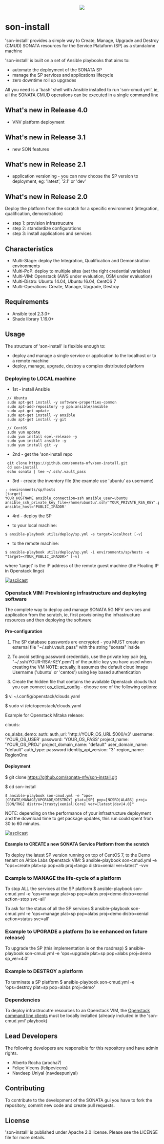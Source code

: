 <p align="center"><img src="https://github.com/sonata-nfv/son-install/wiki/images/sonata_logo_400px.png" /></p>

# son-install

'son-install' provides a simple way to Create, Manage, Upgrade and Destroy (CMUD) SONATA resources for the Service Plataform (SP) as a standalone machine 

'son-install' is built on a set of Ansible playbooks that aims to:
* automate the deployment of the SONATA SP
* manage the SP services and applications lifecycle
* zero downtime roll up upgrades

All you need is a 'bash' shell with Ansible installed to run 'son-cmud.yml', ie, all the SONATA CMUD operations can be executed in a single command
line

## What's new in Release 4.0
* VNV platform deployment


## What's new in Release 3.1
* new SON features


## What's new in Release 2.1
* application versioning - you can now choose the SP version to deployment, eg:  'latest', '2.1' or 'dev'


## What's new in Release 2.0
Deploy the platform from the scratch for a specific environment (integration, qualification, demonstration)
* step 1: provision infrastrucutre
* step 2: standardize configurations
* step 3: install applications and services


##  Characteristics

* Multi-Stage: deploy the Integration, Qualification and Demonstration environments
* Multi-PoP: deploy to multiple sites (set the right credential variables)
* Multi-VIM: Openstack (AWS under evaluation, OSM under evaluation)
* Multi-Distro: Ubuntu 14.04, Ubuntu 16.04, CentOS 7
* Multi-Operations: Create, Manage, Upgrade, Destroy


## Requirements

* Ansible tool 2.3.0+
* Shade library 1.16.0+


## Usage

The structure of 'son-install' is flexible enough to:
* deploy and manage a single service or application to the localhost or to a remote machine
* deploy, manage, upgrade, destroy a complex distributed platform


### Deploying to LOCAL machine

* 1st - install Ansible 
```
 // Ubuntu
 sudo apt-get install -y software-properties-common
 sudo apt-add-repository -y ppa:ansible/ansible
 sudo apt-get update
 sudo apt-get install -y ansible
 sudo apt-get install -y git
```

```
 // CentOS
 sudo yum update
 sudo yum install epel-release -y
 sudo yum install ansible -y
 sudo yum install git -y

```

* 2nd - get the 'son-install repo
```
 git clone https://github.com/sonata-nfv/son-install.git
 cd son-install
 echo sonata | tee ~/.ssh/.vault_pass
```

* 3rd - create the inventory file (the example use 'ubuntu' as username)
```
; environments/sp/hosts
[target]
YOUR_HOSTNAME ansible_connection=ssh ansible_user=ubuntu ansible_ssh_private_key_file=/home/ubuntu/.ssh/'YOUR_PRIVATE_RSA_KEY'.pem ansible_host='PUBLIC_IPADDR'
```

* 4rd - deploy the SP 

- to your local machine:
```
$ ansible-playbook utils/deploy/sp.yml -e target=localhost [-v]
```

- to the remote machine:
```
$ ansible-playbook utils/deploy/sp.yml -i environments/sp/hosts -e "target=<YOUR_PUBLIC_IPADDR>" [-v]
```
where 'target' is the IP address of the remote guest machine (the Floating IP in Openstack lingo)



[![asciicast](https://asciinema.org/a/44MwPYliuOxxYBFkkm7M8eqM4.png)](https://asciinema.org/a/44MwPYliuOxxYBFkkm7M8eqM4)


### Openstack VIM: Provisioning infrastructure and deploying software

The complete way to deploy and manage SONATA 5G NFV services and application from the scratch, ie, first provisioning the infrastructure resources and then deploying the software


#### Pre-configuration

1. The SP database passwords are encrypted - you MUST create an external file "~/.ssh/.vault_pass" with the string "sonata" inside

2. To avoid setting password credentials, use the private key pair (eg, "~/.ssh/YOUR-RSA-KEY.pem") of the public key you have used when creating the VM
NOTE: actually, it assumes the default cloud image Username ('ubuntu' or 'centos') using key based authentication

3. Create the hidden file that contains the available Openstack clouds that you can connect [os_client_config](http://docs.openstack.org/developer/os-client-config/) - choose one of the following options:

 $ vi ~/.config/openstack/clouds.yaml

 $ sudo vi /etc/openstack/clouds.yaml

Example for Openstack Mitaka release:

 clouds:
 
   os_alabs_demo:
     auth:
       auth_url: 'http://YOUR_OS_URL:5000/v3'
       username: 'YOUR_OS_USER'
       password: 'YOUR_OS_PASS'
       project_name: 'YOUR_OS_PROJ'
       project_domain_name: "default"
       user_domain_name: "default"
     auth_type: password
     identity_api_version: "3"
     region_name: RegionOne

#### Deployment

 $ git clone https://github.com/sonata-nfv/son-install.git

 $ cd son-install

```
$ ansible-playbook son-cmud.yml -e "ops=[CREATE/MANAGE/UPGRADE/DESTROY] plat=[SP] pop=[NCSRD|ALABS] proj=[SON/TNG] distro=[trusty|xenial|Core] ver=[latest|dev|4.0]"
```
NOTE: depending on the performance of your infrastructure deployment and the download time to get package updates, this run could spent from 30 to 60 minutes.

[![asciicast](http://asciinema.org/a/32wmaiey5d54d5l6msdd7nu32.png)](http://asciinema.org/a/32wmaiey5d54d5l6msdd7nu32?autoplay=1)


#### Example to CREATE a new SONATA Service Platform from the scratch

To deploy the latest SP version running on top of CentOS 7, to the Demo tenant on Altice Labs Openstack VIM: 
 $ ansible-playbook son-cmud.yml -e "ops=create plat=sp pop=alb proj=tango distro=xenial ver=latest" -vvv

### Example to MANAGE the life-cycle of a platform

To stop ALL the services at the SP platform
 $ ansible-playbook son-cmud.yml -e 'ops=manage plat=sp pop=alabs proj=demo distro=xenial action=stop svc=all'

To ask for the status of all the SP services
 $ ansible-playbook son-cmud.yml -e 'ops=manage plat=sp pop=alabs proj=demo distro=xenial action=status svc=all'


### Example to UPGRADE a platform (to be enhanced on future release)

To upgrade the SP (this implementation is on the roadmap)
 $ ansible-playbook son-cmud.yml -e 'ops=upgrade plat=sp pop=alabs proj=demo sp_ver=4.0'


### Example to DESTROY a platform

To terminate a SP platform
 $ ansible-playbook son-cmud.yml -e 'ops=destroy plat=sp pop=alabs proj=demo'


### Dependencies

To deploy infrastrucutre resources to an Openstack VIM, the [Openstack command line clients](http://docs.openstack.org/user-guide/common/cli-install-openstack-command-line-clients.html) must be locally installed (already included in the 'son-cmud.yml' playbook)


## Lead Developers

The following developers are responsible for this repository and have admin rights.

* Alberto Rocha (arocha7)
* Felipe Vicens (felipevicens)
* Navdeep Uniyal (navdeepuniyal)


## Contributing

To contribute to the development of the SONATA gui you have to fork the repository, commit new code and create pull requests.


## License

'son-install' is published under Apache 2.0 license. Please see the LICENSE file for more details.
